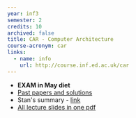 ```yaml
---
year: inf3
semester: 2
credits: 10
archived: false
title: CAR - Computer Architecture
course-acronym: car
links:
  - name: info
    url: http://course.inf.ed.ac.uk/car
---
```


- **EXAM in May diet**
- [Past papers and solutions](https://drive.google.com/folderview?id=0B2AAOQQZ_8Bxa1dkWEZfbnprUFk&usp=sharing)
- Stan's summary - [link](https://docs.google.com/document/d/1AVTZBRSp2z0dYzAba-sWdtNv1SExlNcg7cjuGFc3IRM/edit?usp=sharing)
- [All lecture slides in one pdf](http://goo.gl/g60zlL)
